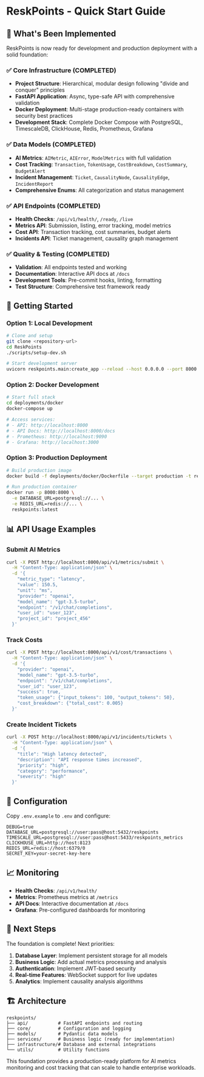 # ReskPoints - Quick Start Guide

## 🚀 What's Been Implemented

ReskPoints is now ready for development and production deployment with a solid foundation:

### ✅ Core Infrastructure (COMPLETED)
- **Project Structure**: Hierarchical, modular design following "divide and conquer" principles
- **FastAPI Application**: Async, type-safe API with comprehensive validation
- **Docker Deployment**: Multi-stage production-ready containers with security best practices
- **Development Stack**: Complete Docker Compose with PostgreSQL, TimescaleDB, ClickHouse, Redis, Prometheus, Grafana

### ✅ Data Models (COMPLETED)
- **AI Metrics**: `AIMetric`, `AIError`, `ModelMetrics` with full validation
- **Cost Tracking**: `Transaction`, `TokenUsage`, `CostBreakdown`, `CostSummary`, `BudgetAlert`
- **Incident Management**: `Ticket`, `CausalityNode`, `CausalityEdge`, `IncidentReport`
- **Comprehensive Enums**: All categorization and status management

### ✅ API Endpoints (COMPLETED)
- **Health Checks**: `/api/v1/health/`, `/ready`, `/live`
- **Metrics API**: Submission, listing, error tracking, model metrics
- **Cost API**: Transaction tracking, cost summaries, budget alerts
- **Incidents API**: Ticket management, causality graph management

### ✅ Quality & Testing (COMPLETED)
- **Validation**: All endpoints tested and working
- **Documentation**: Interactive API docs at `/docs`
- **Development Tools**: Pre-commit hooks, linting, formatting
- **Test Structure**: Comprehensive test framework ready

## 🚀 Getting Started

### Option 1: Local Development
```bash
# Clone and setup
git clone <repository-url>
cd ReskPoints
./scripts/setup-dev.sh

# Start development server
uvicorn reskpoints.main:create_app --reload --host 0.0.0.0 --port 8000
```

### Option 2: Docker Development
```bash
# Start full stack
cd deployments/docker
docker-compose up

# Access services:
# - API: http://localhost:8000
# - API Docs: http://localhost:8000/docs
# - Prometheus: http://localhost:9090
# - Grafana: http://localhost:3000
```

### Option 3: Production Deployment
```bash
# Build production image
docker build -f deployments/docker/Dockerfile --target production -t reskpoints:latest .

# Run production container
docker run -p 8000:8000 \
  -e DATABASE_URL=postgresql://... \
  -e REDIS_URL=redis://... \
  reskpoints:latest
```

## 📊 API Usage Examples

### Submit AI Metrics
```bash
curl -X POST http://localhost:8000/api/v1/metrics/submit \
  -H "Content-Type: application/json" \
  -d '{
    "metric_type": "latency",
    "value": 150.5,
    "unit": "ms",
    "provider": "openai",
    "model_name": "gpt-3.5-turbo",
    "endpoint": "/v1/chat/completions",
    "user_id": "user_123",
    "project_id": "project_456"
  }'
```

### Track Costs
```bash
curl -X POST http://localhost:8000/api/v1/cost/transactions \
  -H "Content-Type: application/json" \
  -d '{
    "provider": "openai",
    "model_name": "gpt-3.5-turbo",
    "endpoint": "/v1/chat/completions",
    "user_id": "user_123",
    "success": true,
    "token_usage": {"input_tokens": 100, "output_tokens": 50},
    "cost_breakdown": {"total_cost": 0.005}
  }'
```

### Create Incident Tickets
```bash
curl -X POST http://localhost:8000/api/v1/incidents/tickets \
  -H "Content-Type: application/json" \
  -d '{
    "title": "High latency detected",
    "description": "API response times increased",
    "priority": "high",
    "category": "performance",
    "severity": "high"
  }'
```

## 🔧 Configuration

Copy `.env.example` to `.env` and configure:

```env
DEBUG=true
DATABASE_URL=postgresql://user:pass@host:5432/reskpoints
TIMESCALE_URL=postgresql://user:pass@host:5433/reskpoints_metrics
CLICKHOUSE_URL=http://host:8123
REDIS_URL=redis://host:6379/0
SECRET_KEY=your-secret-key-here
```

## 📈 Monitoring

- **Health Checks**: `/api/v1/health/`
- **Metrics**: Prometheus metrics at `/metrics`
- **API Docs**: Interactive documentation at `/docs`
- **Grafana**: Pre-configured dashboards for monitoring

## 🎯 Next Steps

The foundation is complete! Next priorities:
1. **Database Layer**: Implement persistent storage for all models
2. **Business Logic**: Add actual metrics processing and analysis
3. **Authentication**: Implement JWT-based security
4. **Real-time Features**: WebSocket support for live updates
5. **Analytics**: Implement causality analysis algorithms

## 🏗️ Architecture

```
reskpoints/
├── api/           # FastAPI endpoints and routing
├── core/          # Configuration and logging
├── models/        # Pydantic data models
├── services/      # Business logic (ready for implementation)
├── infrastructure/# Database and external integrations
└── utils/         # Utility functions
```

This foundation provides a production-ready platform for AI metrics monitoring and cost tracking that can scale to handle enterprise workloads.